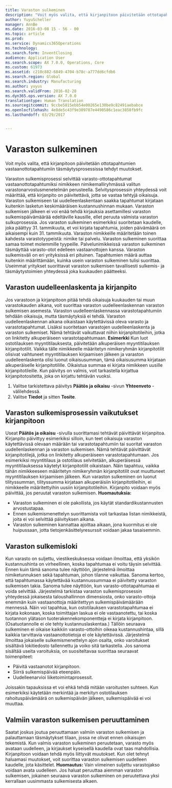 ```yaml
---
title: Varaston sulkeminen
description: "Voit myös valita, että kirjanpitoon päivitetään ottotapahtumien vastaanottotapahtumiin täsmäytysprosessissa tehdyt muutokset."
author: YuyuScheller
manager: AnnBe
ms.date: 2016-03-08 15 - 56 - 00
ms.topic: article
ms.prod: 
ms.service: Dynamics365Operations
ms.technology: 
ms.search.form: InventClosing
audience: Application User
ms.search.scope: AX 7.0.0, Operations, Core
ms.custom: 61973
ms.assetid: c210c882-6849-4704-b78c-a777dd6cfdb6
ms.search.region: Global
ms.search.industry: Manufacturing
ms.author: yuyus
ms.search.validFrom: 2016-02-28
ms.dyn365.ops.version: AX 7.0.0
translationtype: Human Translation
ms.sourcegitcommit: 9ccbe5815ebb54e00265e130be9c82491aebabce
ms.openlocfilehash: 4e8de5c43f9e309787e4490586c1eac3858fb9fc
ms.lasthandoff: 03/29/2017


---
```


# <a name="inventory-close"></a>Varaston sulkeminen

Voit myös valita, että kirjanpitoon päivitetään ottotapahtumien vastaanottotapahtumiin täsmäytysprosessissa tehdyt muutokset.

Varaston sulkemisprosessi selvittää varasto-ottotapahtumat vastaanottotapahtumiksi nimikkeen nimikemalliryhmässä valitun varastonarvostusmenetelmän perusteella. Selvitysprosessin yhteydessä voit määrittää, että kirjanpito on päivitettävä, jotta se vastaa tehtyjä oikaisuja. Varaston sulkemiseen tai uudelleenlaskentaan saakka tapahtumat kirjataan kuitenkin lasketun keskimääräisen kustannushinnan mukaan. Varaston sulkemisen jälkeen ei voi enää tehdä kirjauksia asettamillesi varaston sulkemispäivämäärää edeltäville kausille, ellet peruuta valmista varaston sulkuprosessia. Jos varaston sulkeminen esimerkiksi suoritetaan kaudelle, joka päättyy 31. tammikuuta, et voi kirjata tapahtumia, joiden päivämäärä on aikaisempi kuin 31. tammikuuta. Varaston nimikkeille määritetään toinen kahdesta varastotyypeistä: nimike tai palvelu. Varaston sulkeminen suorittaa samaa toimet molemmille tyypeille. Palvelunimikkeissä varaston sulkeminen täsmäyttää varasto-otot edelleen vastaanottojen kanssa. Varaston sulkemisväli on eri yrityksissä eri pituinen. Tapahtumien määrä auttaa kuitenkin määrittämään, kuinka usein varaston sulkeminen tulisi suorittaa. Useimmat yritykset suorittavat varaston sulkemisen tavallisesti sulkemis- ja täsmäytystoimien yhteydessä joka kuukauden päätteeksi.

## <a name="inventory-recalculation-and-the-general-ledger"></a>Varaston uudelleenlaskenta ja kirjanpito
Jos varastoon ja kirjanpitoon pitää tehdä oikaisuja kuukauden tai muun varastokauden aikana, voit suorittaa varaston uudelleenlaskennan varaston sulkemisen asemesta. Varaston uudelleenlaskennassa varastotapahtumiin tehdään oikaisuja, mutta täsmäytyksiä ei tehdä. Varaston uudelleenlaskennan aikana oikaistaan käytettävissä oleva varasto ja varastotapahtumat. Lisäksi suoritetaan varastojen uudelleenlaskenta ja varaston sulkemiset. Nämä tehtävät vaikuttavat niihin kirjanpitotileihin, jotka on linkitetty alkuperäiseen varastotapahtumaan. **Esimerkki** Kun luot ostotilauksen myyntitilauksesta, päivitetään alkuperäisen myyntitilauksen kirjanpitotilit. Vaikka tälle nimikkeelle määritetyn nimikeryhmän kirjanpitotilit olisivat vaihtuneet myyntitilauksen kirjaamisen jälkeen ja varaston uudelleenlaskenta olisi luonut oikaisusumman, tämä oikaisusumma kirjataan alkuperäiselle kirjanpitotilille. Oikaistua summaa ei kirjata nimikkeen uusille kirjanpitotileille. Kun päivitys on valmis, voit tarkastella kirjattua kirjanpitotositetta, joka on kirjattu tehtävän vuoksi.

1.  Valitse tarkistettava päivitys **Päätös ja oikaisu** -sivun **Yhteenveto** -välilehdessä.
2.  Valitse **Tiedot** ja sitten **Tosite**.

## <a name="effects-of-the-inventory-close-process-on-the-general-ledger"></a>Varaston sulkemisprosessin vaikutukset kirjanpitoon
Useat **Päätös ja oikaisu** -sivulla suorittamasi tehtävät päivittävät kirjanpitoa. Kirjanpito päivittyy esimerkiksi silloin, kun teet oikaisuja varaston käytettävissä olevaan määrään tai varastotapahtumiin tai suoritat varaston uudellenlaskennan ja varaston sulkemisen. Nämä tehtävät päivittävät kirjanpitotilejä, jotka on linkitetty alkuperäiseen varastotapahtumaan. Jos esimerkiksi myyntitilaus ja ostotilaus selvitetään, alkuperäisessä myyntitilauksessa käytetyt kirjanpitotilit oikaistaan. Näin tapahtuu, vaikka tähän nimikkeeseen määritetyn nimikeryhmän kirjanpitotilit ovat muuttuneet myyntitilauksen kirjaamisen jälkeen. Kun varaston sulkeminen on luonut tilityssumman, tilityssumma kirjataan alkuperäisiin kirjanpitotileihin, ei nimikkeelle määritettyihin uusiin kirjanpitotileihin. Kirjanpito voidaan myös päivittää, jos peruutat varaston sulkemisen. **Huomautuksia:**

-   Varaston sulkeminen ei ole pakollista, jos käytät standardikustannusten arvostustapaa.
-   Ennen sulkemismenettelyn suorittamista voit tarkastaa listan nimikkeistä, joita ei voi selvittää päivityksen aikana.
-   Varaston sulkeminen kannattaa ajoittaa aikaan, jona kuormitus ei ole huipussaan, jotta tietojenkäsittelyresurssit voidaan jakaa tasaisemmin.

## <a name="the-inventory-close-log"></a> Varaston sulkemisloki
Kun varasto on suljettu, viestikeskuksessa voidaan ilmoittaa, että yksikön kustannushinta on virheellinen, koska tapahtumaa ei voitu täysin selvittää. Ennen kuin tämä sanoma tulee näyttöön, järjestelmä ilmoittaa nimiketunnuksen sekä tapahtuman, johon tilanne vaikuttaa. Sanoma kertoo, että tapahtumassa käytettävää kustannussummaa ei päivitetty varaston sulkemisen takia. Sanoma tulee näyttöön, kun varasto-ottotapahtumaa ei voida selvittää. Järjestelmä tarkistaa varaston sulkemisprosessin yhteydessä jokaisesta taloushallinnon dimensiosta, onko varasto-ottoja enemmän kuin vastaanottoja määritettyyn sulkemispäivämäärään mennessä. Näin voi tapahtua, kun ostotilauksen varastotapahtumaa ei kirjata kokonaan, koska toimittajan laskua ei ole vastaanotettu, tai koska tuotannon ylätason tuoterakennekomponentteja ei kirjata kirjanpitoon. (Osatuotannolle ei ole tehty kustannuslaskentaa.) Tällöin seuraava sulkeminen ei oikaise kaikkiin varasto-ottoihin oikeaa kustannushintaa, sillä kaikkia tarvittavia vastaanottotietoja ei ole käytettävissä. Järjestelmä ilmoittaa jokaiselle sulkemismenettelyn ajon osalta, onko varoitukset sisältävä lokitiedosto tallennettu ja voiko sitä tarkastella. Jos sanoma sisältää useita varoituksia, on suositeltavaa suorittaa seuraavat toimenpiteet:

-   Päivitä vastaanotot kirjanpitoon.
-   Siirrä sulkemispäivää eteenpäin.
-   Uudelleenarvioi liiketoimintaprosessit.

Joissakin tapauksissa et voi ehkä tehdä mitään varoitusten suhteen. Kun esimerkiksi käytetään merkintää ja merkityn ostotilauksen rahoituspäivämäärä on sulkemispäivän jälkeen, sulkemispäivää ei voi muuttaa.

## <a name="reversing-a-completed-inventory-close"></a>Valmiin varaston sulkemisen peruuttaminen
Saatat joskus joutua peruuttamaan valmiin varaston sulkemisen ja palauttamaan täsmäytykset tilaan, jossa ne olivat ennen oikaisujen tekemistä. Kun valmis varaston sulkeminen peruutetaan, varasto myös avataan uudelleen, ja kirjaukset kyseisellä kaudella ovat taas mahdollisia. Kirjanpitoon voidaan tehdä myös liittyvät muutokset. Kun olet tehnyt haluamasi muutokset, voit suorittaa varaston sulkemisen uudelleen kaudelle, jota käsittelet. **Huomautus:** Vain viimeinen suljettu varastojakso voidaan avata uudelleen. Jos haluat peruuttaa aiemman varaston sulkemisen, jokainen seuraava varaston sulkeminen on peruutettava yksi kerrallaan uusimmasta sulkemisesta alkaen.


